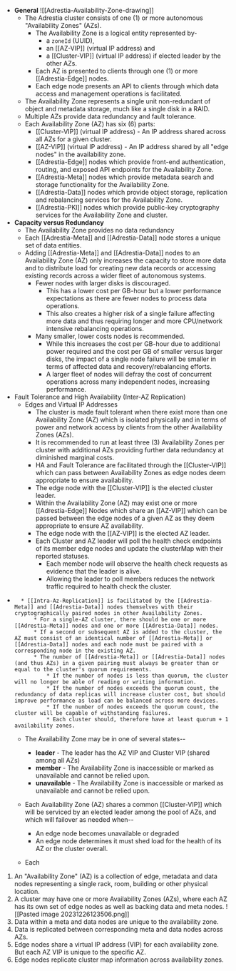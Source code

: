 * **General** ![[Adrestia-Availability-Zone-drawing]]
	* The Adrestia cluster consists of one (1) or more autonomous "Availability Zones" (AZs).
		* The Availability Zone is a logical entity represented by-
			* a `zoneId` (UUID), 
			* an [[AZ-VIP]] (virtual IP address) and
			* a [[Cluster-VIP]] (virtual IP address)  if elected leader by the other AZs.
		* Each AZ is presented to clients through one (1) or more [[Adrestia-Edge]] nodes.
		* Each edge node presents an API to clients through which data access and management operations is facilitated.
	* The Availability Zone represents a single unit non-redundant of object and metadata storage, much like a single disk in a RAID.
	* Multiple AZs provide data redundancy and fault tolerance.
	* Each Availability Zone (AZ) has six (6) parts:
		* [[Cluster-VIP]] (virtual IP address) - An IP address shared across all AZs for a given cluster.
		* [[AZ-VIP]] (virtual IP address) - An IP address shared by all "edge nodes" in the availability zone.
		* [[Adrestia-Edge]] nodes which provide front-end authentication, routing, and exposed API endpoints for the Availability Zone.
		* [[Adrestia-Meta]] nodes which provide metadata search and storage functionality for the Availability Zone.
		* [[Adrestia-Data]] nodes which provide object storage, replication and rebalancing services for the Availability Zone.
		* [[Adrestia-PKI]] nodes which provide public-key cryptography services for the Availability Zone and cluster.
* **Capacity versus Redundancy**
	* The Availability Zone provides no data redundancy
	* Each [[Adrestia-Meta]] and [[Adrestia-Data]] node stores a unique set of data entities.
	* Adding [[Adrestia-Meta]] and [[Adrestia-Data]] nodes to an Availability Zone (AZ) only increases the capacity to store more data and to distribute load for creating new data records or accessing existing records across a wider fleet of autonomous systems.
		* Fewer nodes with larger disks is discouraged.
			* This has a lower cost per GB-hour but a lower performance expectations as there are fewer nodes to process data operations.
			* This also creates a higher risk of a single failure affecting more data and thus requiring longer and more CPU/network intensive rebalancing operations.
		* Many smaller, lower costs nodes is recommended.
			* While this increases the cost per GB-hour due to additional power required and the cost per GB of smaller versus larger disks, the impact of a single node failure will be smaller in terms of affected data and recovery/rebalancing efforts.
			* A larger fleet of nodes will defray the cost of concurrent operations across many independent nodes, increasing performance.
* Fault Tolerance and High Availability (Inter-AZ Replication)
	* Edges and Virtual IP Addresses
		* The cluster is made fault tolerant when there exist more than one Availability Zone (AZ) which is isolated physically and in terms of power and network access by clients from the other Availability Zones (AZs).
		* It is recommended to run at least three (3) Availability Zones per cluster with additional AZs providing further data redundancy at diminished marginal costs.
		* HA and Fault Tolerance are facilitated through the [[Cluster-VIP]] which can pass between Availability Zones as edge nodes deem appropriate to ensure availability.  
		* The edge node with the [[Cluster-VIP]] is the elected cluster leader.
		* Within the Availability Zone (AZ) may exist one or more [[Adrestia-Edge]] Nodes which share an [[AZ-VIP]] which can be passed between the edge nodes of a given AZ as they deem appropriate to ensure AZ availability.  
		* The edge node with the [[AZ-VIP]] is the elected AZ leader.
		* Each Cluster and AZ leader will poll the health check endpoints of its member edge nodes and update the clusterMap with their reported statuses.
			* Each member node will observe the health check requests as evidence that the leader is alive.
			* Allowing the leader to poll members reduces the network traffic required to health check the cluster.
* 
		* [[Intra-Az-Replication]] is facilitated by the [[Adrestia-Meta]] and [[Adrestia-Data]] nodes themselves with their cryptographically paired nodes in other Availability Zones.
			* For a single-AZ cluster, there should be one or more [[Adrestia-Meta]] nodes and one or more [[Adrestia-Data]] nodes.
			* If a second or subsequent AZ is added to the cluster, the AZ must consist of an identical number of [[Adrestia-Meta]] or [[Adrestia-Data]] nodes and each node must be paired with a corresponding node in the existing AZ.
			* The number of [[Adrestia-Meta]] or [[Adrestia-Data]] nodes (and thus AZs) in a given pairing must always be greater than or equal to the cluster's quorum requirements.
				* If the number of nodes is less than quorum, the cluster will no longer be able of reading or writing information.
				* If the number of nodes exceeds the quorum count, the redundancy of data replicas will increase cluster cost, but should improve performance as load can be balanced across more devices.
				* If the number of nodes exceeds the quorum count, the cluster will be capable of withstanding failures.
				* Each cluster should, therefore have at least quorum + 1 availability zones.
				
	* The Availability Zone may be in one of several states--
		* **leader** - The leader has the AZ VIP and Cluster VIP (shared among all AZs)
		* **member** - The Availability Zone is inaccessible or marked as unavailable and cannot be relied upon.				
		* **unavailable** - 	The Availability Zone is inaccessible or marked as unavailable and cannot be relied upon.
		
	* Each Availability Zone (AZ) shares a common [[Cluster-VIP]] which will be serviced by an elected leader among the pool of AZs, and which will failover as needed when--
		* An edge node becomes unavailable or degraded
		* An edge node determines it must shed load for the health of its AZ or the cluster overall.
	* Each 



1. An "Availability Zone" (AZ) is a collection of edge, metadata and data nodes representing a single rack, room, building or other physical location.
2. A cluster may have one or more Availability Zones (AZs), where each AZ has its own set of edge nodes as well as  backing data and meta nodes.         ![[Pasted image 20231226123506.png]]
3. Data within a meta and data nodes are unique to the availability zone.
4. Data is replicated between corresponding meta and data nodes across AZs.
5. Edge nodes share a virtual IP address (VIP) for each availability zone.  But each AZ VIP is unique to the specific AZ.
6. Edge nodes replicate cluster map information across availability zones.